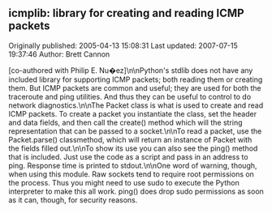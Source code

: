 ## icmplib: library for creating and reading ICMP packets 
Originally published: 2005-04-13 15:08:31 
Last updated: 2007-07-15 19:37:46 
Author: Brett Cannon 
 
[co-authored with Philip E. Nu�ez]\n\nPython's stdlib does not have any included library for supporting ICMP packets; both reading them or creating them.  But ICMP packets are common and useful; they are used for both the traceroute and ping utilities.  And thus they can be useful to control to do network diagnostics.\n\nThe Packet class is what is used to create and read ICMP packets.  To create a packet you instantiate the class, set the header and data fields, and then call the create() method which will the string representation that can be passed to a socket.\n\nTo read a packet, use the Packet.parse() classmethod, which will return an instance of Packet with the fields filled out.\n\nTo show its use you can also see the ping() method that is included.  Just use the code as a script and pass in an address to ping.  Response time is printed to stdout.\n\nOne word of warning, though, when using this module.  Raw sockets tend to require root permissions on the process.  Thus you might need to use sudo to execute the Python interpreter to make this all work.  ping() does drop sudo permissions as soon as it can, though, for security reasons.